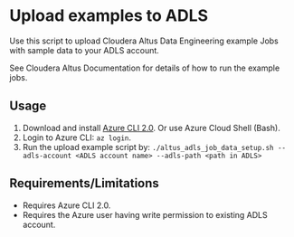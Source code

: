 # Upload examples to ADLS

Use this script to upload Cloudera Altus Data Engineering example Jobs with sample data to your ADLS account.

See Cloudera Altus Documentation for details of how to run the example jobs.

## Usage
1. Download and install [Azure CLI 2.0](https://docs.microsoft.com/en-us/cli/azure/?view=azure-cli-latest). Or use Azure Cloud Shell (Bash).
2. Login to Azure CLI: `az login`.
3. Run the upload example script by: `./altus_adls_job_data_setup.sh --adls-account <ADLS account name> --adls-path <path in ADLS>`

## Requirements/Limitations
- Requires Azure CLI 2.0.
- Requires the Azure user having write permission to existing ADLS account.
